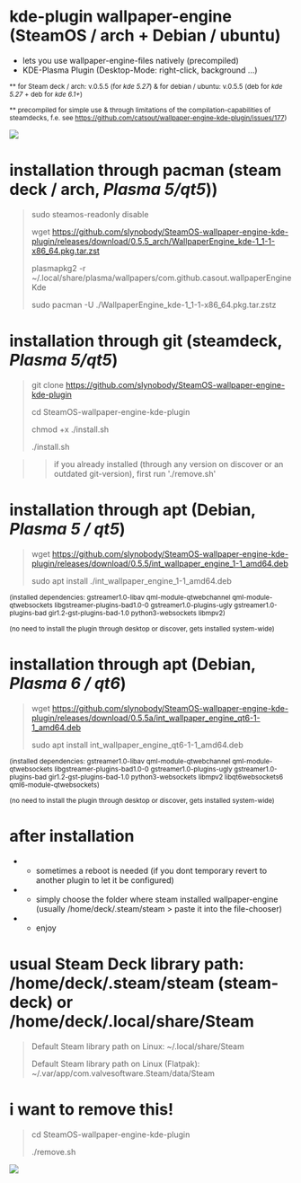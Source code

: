 # kde-plugin wallpaper-engine (SteamOS / arch + Debian / ubuntu)

* lets you use wallpaper-engine-files natively (precompiled)
* KDE-Plasma Plugin (Desktop-Mode: right-click, background ...)

<sub> ** for Steam deck / arch: v.0.5.5 (for *kde 5.27*)  & for debian / ubuntu: v.0.5.5 (deb for *kde 5.27* + deb for *kde 6.1+*)</sub>

<sub> ** precompiled for simple use & through limitations of the compilation-capabilities of steamdecks, f.e. see https://github.com/catsout/wallpaper-engine-kde-plugin/issues/177)</sub>

<img src="https://images.pling.com/img/00/00/78/78/79/2160403/screenshot-20240602-192228.png"/>

# installation through pacman (steam deck / arch, *Plasma 5/qt5*))

> sudo steamos-readonly disable
>
> wget https://github.com/slynobody/SteamOS-wallpaper-engine-kde-plugin/releases/download/0.5.5_arch/WallpaperEngine_kde-1_1-1-x86_64.pkg.tar.zst
>
> plasmapkg2 -r ~/.local/share/plasma/wallpapers/com.github.casout.wallpaperEngineKde
>
> sudo pacman -U ./WallpaperEngine_kde-1_1-1-x86_64.pkg.tar.zstz

# installation through git (steamdeck, *Plasma 5/qt5*)
> git clone https://github.com/slynobody/SteamOS-wallpaper-engine-kde-plugin
> 
> cd SteamOS-wallpaper-engine-kde-plugin
>
> chmod +x ./install.sh
>
> ./install.sh

>> if you already installed (through any version on discover or an outdated git-version), first run './remove.sh'

# installation through apt (Debian, *Plasma 5 / qt5*)
> wget https://github.com/slynobody/SteamOS-wallpaper-engine-kde-plugin/releases/download/0.5.5/int_wallpaper_engine_1-1_amd64.deb
>
> sudo apt install ./int_wallpaper_engine_1-1_amd64.deb
> 
<sub> (installed dependencies: gstreamer1.0-libav qml-module-qtwebchannel qml-module-qtwebsockets libgstreamer-plugins-bad1.0-0 gstreamer1.0-plugins-ugly gstreamer1.0-plugins-bad gir1.2-gst-plugins-bad-1.0 python3-websockets libmpv2)</sub>

<sub> (no need to install the plugin through desktop or discover, gets installed system-wide)</sub>

# installation through apt (Debian, *Plasma 6 / qt6*)
> wget https://github.com/slynobody/SteamOS-wallpaper-engine-kde-plugin/releases/download/0.5.5a/int_wallpaper_engine_qt6-1-1_amd64.deb
> 
> sudo apt install int_wallpaper_engine_qt6-1-1_amd64.deb
> 
<sub>(installed dependencies: gstreamer1.0-libav qml-module-qtwebchannel qml-module-qtwebsockets libgstreamer-plugins-bad1.0-0 gstreamer1.0-plugins-ugly gstreamer1.0-plugins-bad gir1.2-gst-plugins-bad-1.0 python3-websockets libmpv2 libqt6websockets6 qml6-module-qtwebsockets)</sub>

<sub>(no need to install the plugin through desktop or discover, gets installed system-wide)</sub>

# after installation
* * sometimes a reboot is needed (if you dont temporary revert to another plugin to let it be configured)
* * simply choose the folder where steam installed wallpaper-engine (usually /home/deck/.steam/steam > paste it into the file-chooser)
* * enjoy

# usual Steam Deck library path: /home/deck/.steam/steam (steam-deck) or /home/deck/.local/share/Steam
> 
> Default Steam library path on Linux: ~/.local/share/Steam
> 
> Default Steam library path on Linux (Flatpak): ~/.var/app/com.valvesoftware.Steam/data/Steam
>

# i want to remove this!
> cd SteamOS-wallpaper-engine-kde-plugin
>
> ./remove.sh
> 
<a href="https://artsandculture.google.com/experiment/viola-the-bird/nAEJVwNkp-FnrQ?cp=e30."><img src="https://images.pling.com/img/00/00/78/78/79/2160403/proxy-image1.jpeg"/></a>
